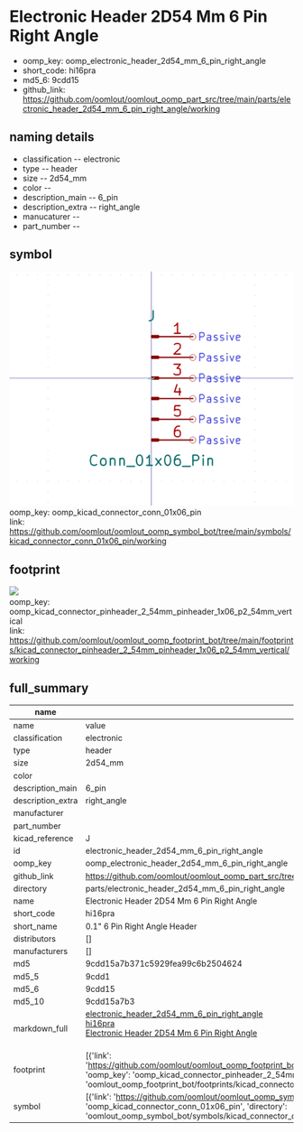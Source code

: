 # Electronic Header 2D54 Mm 6 Pin Right Angle

  
* oomp_key: oomp_electronic_header_2d54_mm_6_pin_right_angle 
* short_code: hi16pra
* md5_6: 9cdd15  
* github_link: https://github.com/oomlout/oomlout_oomp_part_src/tree/main/parts/electronic_header_2d54_mm_6_pin_right_angle/working  
## naming details
* classification -- electronic
* type -- header
* size -- 2d54_mm
* color -- 
* description_main -- 6_pin
* description_extra -- right_angle
* manucaturer -- 
* part_number -- 



## symbol

![](symbol/0/working/working_600.png)  
oomp_key: oomp_kicad_connector_conn_01x06_pin  
link: https://github.com/oomlout/oomlout_oomp_symbol_bot/tree/main/symbols/kicad_connector_conn_01x06_pin/working  

## footprint

![](footprint/0/working/working_600.png)  
oomp_key: oomp_kicad_connector_pinheader_2_54mm_pinheader_1x06_p2_54mm_vertical  
link: https://github.com/oomlout/oomlout_oomp_footprint_bot/tree/main/footprints/kicad_connector_pinheader_2_54mm_pinheader_1x06_p2_54mm_vertical/working  

## full_summary
| name | value | 
| --- | --- | 
| name | value | 
| classification | electronic | 
| type | header | 
| size | 2d54_mm | 
| color |  | 
| description_main | 6_pin | 
| description_extra | right_angle | 
| manufacturer |  | 
| part_number |  | 
| kicad_reference | J | 
| id | electronic_header_2d54_mm_6_pin_right_angle | 
| oomp_key | oomp_electronic_header_2d54_mm_6_pin_right_angle | 
| github_link | https://github.com/oomlout/oomlout_oomp_part_src/tree/main/parts/electronic_header_2d54_mm_6_pin_right_angle/working | 
| directory | parts/electronic_header_2d54_mm_6_pin_right_angle | 
| name | Electronic Header 2D54 Mm 6 Pin Right Angle | 
| short_code | hi16pra | 
| short_name | 0.1" 6 Pin Right Angle Header | 
| distributors | [] | 
| manufacturers | [] | 
| md5 | 9cdd15a7b371c5929fea99c6b2504624 | 
| md5_5 | 9cdd1 | 
| md5_6 | 9cdd15 | 
| md5_10 | 9cdd15a7b3 | 
| markdown_full | [electronic_header_2d54_mm_6_pin_right_angle](https://github.com/oomlout/oomlout_oomp_part_src/tree/main/parts/electronic_header_2d54_mm_6_pin_right_angle/working)<br>[hi16pra](https://github.com/oomlout/oomlout_oomp_part_src/tree/main/parts/electronic_header_2d54_mm_6_pin_right_angle/working)<br>[Electronic Header 2D54 Mm 6 Pin Right Angle](https://github.com/oomlout/oomlout_oomp_part_src/tree/main/parts/electronic_header_2d54_mm_6_pin_right_angle/working)<br><br> | 
| footprint | [{'link': 'https://github.com/oomlout/oomlout_oomp_footprint_bot/tree/main/foootprntss/kicad_connector_pinheader_2_54mm_pinheader_1x06_p2_54mm_vertical', 'oomp_key': 'oomp_kicad_connector_pinheader_2_54mm_pinheader_1x06_p2_54mm_vertical', 'directory': 'oomlout_oomp_footprint_bot/footprints/kicad_connector_pinheader_2_54mm_pinheader_1x06_p2_54mm_vertical//working/working.kicad_mod'}] | 
| symbol | [{'link': 'https://github.com/oomlout/oomlout_oomp_symbol_bot/tree/main/symbols/kicad_connector_conn_01x06_pin', 'oomp_key': 'oomp_kicad_connector_conn_01x06_pin', 'directory': 'oomlout_oomp_symbol_bot/symbols/kicad_connector_conn_01x06_pin//working/working.kicad_sym'}] | 
